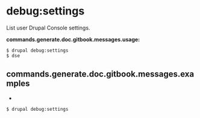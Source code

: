 # debug:settings
List user Drupal Console settings.

**commands.generate.doc.gitbook.messages.usage:**
```
$ drupal debug:settings
$ dse  
```

## commands.generate.doc.gitbook.messages.examples
* 
```
$ drupal debug:settings

```
